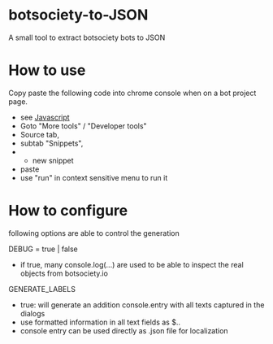 # botsociety-to-JSON
A small tool to extract botsociety bots to JSON

# How to use

Copy paste the following code into chrome console when on a bot project page. 
- see [Javascript](create-JSON-from-bot.js)
- Goto "More tools" / "Developer tools"
- Source tab, 
- subtab "Snippets", 
- + new snippet
- paste
- use "run" in context sensitive menu to run it

# How to configure

following options are able to control the generation

DEBUG = true | false
- if true, many console.log(...) are used to be able to inspect the real objects from botsociety.io

GENERATE_LABELS
- true: will generate an addition console.entry with all texts captured in the dialogs
- use formatted information in all text fields as $.<dialog-name>.<label-name>
- console entry can be used directly as <locale>.json file for localization
